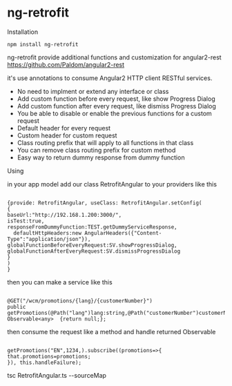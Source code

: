# ng-retrofit

Installation

```
npm install ng-retrofit

```

ng-retrofit provide additional functions and customization for angular2-rest
https://github.com/Paldom/angular2-rest
 
it's use annotations to consume Angular2 HTTP client RESTful services. 

- No need to implment or extend any interface or class
- Add custom function before every request, like show Progress Dialog
- Add custom function after every request, like dismiss Progress Dialog
- You be able to disable or enable the previous functions for a custom request
- Default header for every request
- Custom header for custom request
- Class routing prefix that will apply to all functions in that class
- You can remove class routing prefix for custom method
- Easy way to return dummy response from dummy function


Using

in your app model add our class RetrofitAngular to your providers like this

```

{provide: RetrofitAngular, useClass: RetrofitAngular.setConfig(
{
baseUrl:"http://192.168.1.200:3000/",
isTest:true,
responseFromDummyFunction:TEST.getDummyServiceResponse,
  defaultHttpHeaders:new AngularHeaders({"Content-Type":"application/json"}),
globalFunctionBeforeEveryRequest:SV.showProgressDialog,
globalFunctionAfterEveryRequest:SV.dismissProgressDialog
}
)
}

```


then you can make a service like this


```

@GET("/wcm/promotions/{lang}/{customerNumber}")
public getPromotions(@Path("lang")lang:string,@Path("customerNumber")customerNumber:number): Observable<any>  {return null;};

```


then consume the request like a method and handle returned Observable 

```

getPromotions("EN",1234,).subscribe((promotions=>{
that.promotions=promotions;
}), this.handleFailure);

```




tsc RetrofitAngular.ts --sourceMap





